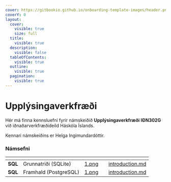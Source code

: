 ```yaml
---
cover: https://gitbookio.github.io/onboarding-template-images/header.png
coverY: 0
layout:
  cover:
    visible: true
    size: full
  title:
    visible: true
  description:
    visible: false
  tableOfContents:
    visible: true
  outline:
    visible: true
  pagination:
    visible: true
---
```


# Upplýsingaverkfræði

Hér má finna kennsluefni fyrir námskeiðið <strong>Upplýsingaverkfræði IÐN302G</strong> við
iðnaðarverkfræðideild Háskóla Íslands.

Kennari námskeiðins er Helga Ingimundardóttir.

### Námsefni

<table data-view="cards">
  <thead>
    <tr>
      <th></th>
      <th></th>
      <th data-hidden data-card-cover data-type="files"></th>
      <th data-hidden></th>
      <th data-hidden data-card-target data-type="content-ref"></th>
    </tr>
  </thead>
  <tbody>
      <tr>
        <td><strong>SQL</strong></td>
        <td>Grunnatriði (SQLite)</td>
        <td><a href=".gitbook/assets/1.png">1.png</a></td>
        <td></td>
        <td><a href="sql-basics/introduction.md">introduction.md</a></td>
      </tr>      
      <tr>
        <td><strong>SQL</strong></td>
        <td>Framhald (PostgreSQL)</td>
        <td><a href=".gitbook/assets/2.png">1.png</a></td>
        <td></td>
        <td><a href="sql-advanced/introduction.md">introduction.md</a></td>
      </tr>      
    </tbody>
</table>
